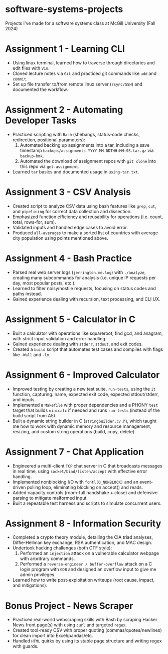 # software-systems-projects
Projects I've made for a software systems class at McGill University (Fall 2024)

# Assignment 1 - Learning CLI

* Using linux terminal, learned how to traverse through directories and edit files with `Vim`.
* Cloned lecture notes via `Git` and practiced git commands like `add` and `commit`.
* Set up file transfer to/from remote linux server (`rsync/SSH`) and documented the workflow.

# Assignment 2 - Automating Developer Tasks

* Practiced scripting with `Bash` (shebangs, status-code checks, redirection, positional parameters):
    1. Automated backing up assignments into a tar, including a save timestamp `backups/assignments-YYYY-MM-DDTHH:MM:SS.tar.gz` via `backup-hmk`.
    2. Automated the download of assignment repos with `git clone` into this repo via `get-assignment`.
* Learned `tar` basics and documented usage in `using-tar.txt`.

# Assignment 3 - CSV Analysis

* Created script to analyze CSV data using bash features like `grep`, `cut`, and `pipelining` for correct data collection and dissection.
* Emphasized function efficiency and reusability for operations (i.e. count, total, rows-for, sum).
* Validated inputs and handled edge cases to avoid error.
* Produced `all-averages` to make a sorted list of countries with average city population using points mentioned above.

# Assignment 4 - Bash Practice

* Parsed real web server logs (`jerrington.me.log`) with `./analyze`, creating many subcommands for analysis (i.e. unique IP requests per day, most popular posts, etc.).
* Learned to filter noisy/hostile requests, focusing on status codes and paths instead.
* Gained experience dealing with recursion, text processing, and CLI UX.

# Assignment 5 - Calculator in C

* Built a calculator with operations like squareroot, find gcd, and anagram, with strict input validation and error handling.
* Gained experience dealing with `stderr`, `stdout`, and exit codes.
* Created a `build` script that automates test cases and compiles with flags like `-Wall` and `-lm`.

# Assignment 6 - Improved Calculator

* Improved testing by creating a new test suite, `run-tests`, using the `it` function, capturing: name, expected exit code, expected stdout/stderr, and inputs.
* Implemented a `Makefile` with proper dependencies and a PHONY `test` target that builds `minicalc` if needed and runs `run-tests` (instead of the build script from A5).
* Built a dynamic string builder in C (`stringbuilder.c/.h`), which taught me how to work with dynamic memory and resource management, resizing, and custom string operations (build, copy, delete).

# Assignment 7 - Chat Application

* Engineered a multi-client `TCP` chat server in C that broadcasts messages in real time, using `socket/bind/listen/accept` with effective error handling.
* Implemented nonblocking I/O with `fcntl(O_NONBLOCK)` and an event-driven polling loop, eliminating blocking on accept() and reads.
* Added capacity controls (room-full handshake + close) and defensive parsing to mitigate malformed input.
* Built a repeatable test harness and scripts to simulate concurrent users.

# Assignment 8 - Information Security

* Completed a crypto theory module, detailing the CIA triad analyses, Diffie-Hellman key exchange, RSA authentication, and MAC design.
* Undertook hacking challenges (both CTF style):
    1. Performed an `injection` attack on a vulnerable calculator webpage with arbritrary commands.
    2. Performed a `reverse-engineer / buffer-overflow` attack on a C login program with `GDB` and designed an overflow input to give me admin privileges.
* Learned how to write post-exploitation writeups (root cause, impact, and mitigations).

# Bonus Project - News Scraper

* Practiced real-world webscraping skills with Bash by scraping Hacker News front page(s) with using `curl` and targeted `regex`.
*  Created tool-ready CSV with proper quoting (commas/quotes/newlines) for clean import into Excel/pandas/etc.
* Handled `HTML` quirks by using its stable page structure and writing regex with guards.